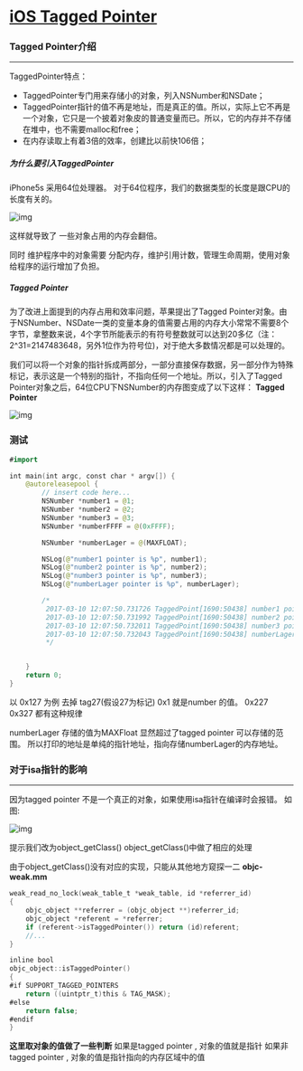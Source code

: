 # [iOS Tagged Pointer](https://juejin.cn/post/6844903475562676238)



### Tagged Pointer介绍

---

TaggedPointer特点：

- TaggedPointer专门用来存储小的对象，列入NSNumber和NSDate；
- TaggedPointer指针的值不再是地址，而是真正的值。所以，实际上它不再是一个对象，它只是一个披着对象皮的普通变量而已。所以，它的内存并不存储在堆中，也不需要malloc和free；
- 在内存读取上有着3倍的效率，创建比以前快106倍；



##### 为什么要引入TaggedPointer

iPhone5s 采用64位处理器。
对于64位程序，我们的数据类型的长度是跟CPU的长度有关的。



![img](https://lc-gold-cdn.xitu.io/62208418a302db51f48a.png?imageView2/0/w/1280/h/960/format/webp/ignore-error/1)



这样就导致了 一些对象占用的内存会翻倍。

同时 维护程序中的对象需要 分配内存，维护引用计数，管理生命周期，使用对象给程序的运行增加了负担。



##### Tagged Pointer

为了改进上面提到的内存占用和效率问题，苹果提出了Tagged Pointer对象。由于NSNumber、NSDate一类的变量本身的值需要占用的内存大小常常不需要8个字节，拿整数来说，4个字节所能表示的有符号整数就可以达到20多亿（注：2^31=2147483648，另外1位作为符号位)，对于绝大多数情况都是可以处理的。

我们可以将一个对象的指针拆成两部分，一部分直接保存数据，另一部分作为特殊标记，表示这是一个特别的指针，不指向任何一个地址。所以，引入了Tagged Pointer对象之后，64位CPU下NSNumber的内存图变成了以下这样：
**Tagged Pointer**



![img](https://lc-gold-cdn.xitu.io/60aee6e17188447638c8.png?imageView2/0/w/1280/h/960/format/webp/ignore-error/1)



### 测试

```swift
#import 

int main(int argc, const char * argv[]) {
    @autoreleasepool {
        // insert code here...
        NSNumber *number1 = @1;
        NSNumber *number2 = @2;
        NSNumber *number3 = @3;
        NSNumber *numberFFFF = @(0xFFFF);

        NSNumber *numberLager = @(MAXFLOAT);

        NSLog(@"number1 pointer is %p", number1);
        NSLog(@"number2 pointer is %p", number2);
        NSLog(@"number3 pointer is %p", number3);
        NSLog(@"numberLager pointer is %p", numberLager);

        /*
         2017-03-10 12:07:50.731726 TaggedPoint[1690:50438] number1 pointer is 0x127
         2017-03-10 12:07:50.731992 TaggedPoint[1690:50438] number2 pointer is 0x227
         2017-03-10 12:07:50.732011 TaggedPoint[1690:50438] number3 pointer is 0x327
         2017-03-10 12:07:50.732043 TaggedPoint[1690:50438] numberLager pointer is 0x1002006a0
         */


    }
    return 0;
}
```

以 0x127 为例 去掉 tag27(假设27为标记) 0x1 就是number 的值。
0x227
0x327
都有这种规律

numberLager 存储的值为MAXFloat 显然超过了tagged pointer 可以存储的范围。
所以打印的地址是单纯的指针地址，指向存储numberLager的内存地址。







### 对于isa指针的影响

---

因为tagged pointer 不是一个真正的对象，如果使用isa指针在编译时会报错。
如图:



![img](https://lc-gold-cdn.xitu.io/cfc5d8fd7c6f8f427b37.png?imageView2/0/w/1280/h/960/format/webp/ignore-error/1)


提示我们改为object_getClass()
object_getClass()中做了相应的处理



由于object_getClass()没有对应的实现，只能从其他地方窥探一二
**objc-weak.mm**

```swift
weak_read_no_lock(weak_table_t *weak_table, id *referrer_id) 
{
    objc_object **referrer = (objc_object **)referrer_id;
    objc_object *referent = *referrer;
    if (referent->isTaggedPointer()) return (id)referent;
    //...
}

inline bool 
objc_object::isTaggedPointer() 
{
#if SUPPORT_TAGGED_POINTERS
    return ((uintptr_t)this & TAG_MASK);
#else
    return false;
#endif
}
```

**这里取对象的值做了一些判断**
如果是tagged pointer , 对象的值就是指针
如果非tagged pointer , 对象的值是指针指向的内存区域中的值























